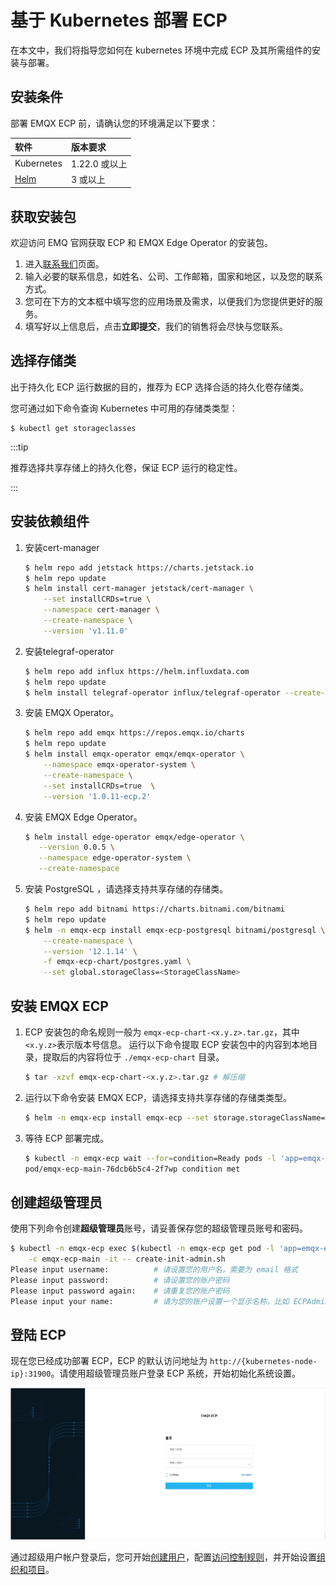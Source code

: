 # 基于 Kubernetes 部署 ECP

在本文中，我们将指导您如何在 kubernetes 环境中完成 ECP 及其所需组件的安装与部署。

## 安装条件

部署 EMQX ECP 前，请确认您的环境满足以下要求：

| 软件                     | 版本要求      |
| :----------------------- | :------------ |
| Kubernetes               | 1.22.0 或以上 |
| [Helm](https://helm.sh/) | 3 或以上      |

## 获取安装包

欢迎访问 EMQ 官网获取 ECP 和 EMQX Edge Operator 的安装包。

1. 进入[联系我们](https://www.emqx.com/zh/contact?product=emqx-ecp)页面。
2. 输入必要的联系信息，如姓名、公司、工作邮箱，国家和地区，以及您的联系方式。
3. 您可在下方的文本框中填写您的应用场景及需求，以便我们为您提供更好的服务。
4. 填写好以上信息后，点击**立即提交**，我们的销售将会尽快与您联系。

## 选择存储类

出于持久化 ECP 运行数据的目的，推荐为 ECP 选择合适的持久化卷存储类。

您可通过如下命令查询 Kubernetes 中可用的存储类类型：

```
$ kubectl get storageclasses
```

:::tip

推荐选择共享存储上的持久化卷，保证 ECP 运行的稳定性。

:::

## 安装依赖组件

1. 安装cert-manager

   ```bash
   $ helm repo add jetstack https://charts.jetstack.io
   $ helm repo update
   $ helm install cert-manager jetstack/cert-manager \
       --set installCRDs=true \
       --namespace cert-manager \
       --create-namespace \
       --version 'v1.11.0'
   ```

2. 安装telegraf-operator

   ```bash
   $ helm repo add influx https://helm.influxdata.com
   $ helm repo update
   $ helm install telegraf-operator influx/telegraf-operator --create-namespace --version '1.3.10'
   ```

3. 安装 EMQX Operator。

   ```bash
   $ helm repo add emqx https://repos.emqx.io/charts
   $ helm repo update
   $ helm install emqx-operator emqx/emqx-operator \
       --namespace emqx-operator-system \
       --create-namespace \
       --set installCRDs=true  \
       --version '1.0.11-ecp.2'
   ```

4. 安装 EMQX Edge Operator。

   ```bash
   $ helm install edge-operator emqx/edge-operator \
      --version 0.0.5 \
      --namespace edge-operator-system \
      --create-namespace
   ```

5. 安装 PostgreSQL ，请选择支持共享存储的存储类。

   ```bash
   $ helm repo add bitnami https://charts.bitnami.com/bitnami
   $ helm repo update
   $ helm -n emqx-ecp install emqx-ecp-postgresql bitnami/postgresql \
       --create-namespace \
       --version '12.1.14' \
       -f emqx-ecp-chart/postgres.yaml \
       --set global.storageClass=<StorageClassName>
   ```

## 安装 EMQX ECP

1. ECP 安装包的命名规则一般为 `emqx-ecp-chart-<x.y.z>.tar.gz`，其中 `<x.y.z>`表示版本号信息。
   运行以下命令提取 ECP 安装包中的内容到本地目录，提取后的内容将位于 `./emqx-ecp-chart` 目录。

   ```bash
   $ tar -xzvf emqx-ecp-chart-<x.y.z>.tar.gz # 解压缩
   ```

2. 运行以下命令安装 EMQX ECP，请选择支持共享存储的存储类类型。

   ```bash
   $ helm -n emqx-ecp install emqx-ecp --set storage.storageClassName=<StorageClassName> emqx-ecp-chart
   ```

3. 等待 ECP 部署完成。

   ```bash
   $ kubectl -n emqx-ecp wait --for=condition=Ready pods -l 'app=emqx-ecp-main'
   pod/emqx-ecp-main-76dcb6b5c4-2f7wp condition met
   ```

## 创建超级管理员

使用下列命令创建**超级管理员**账号，请妥善保存您的超级管理员账号和密码。

```bash
$ kubectl -n emqx-ecp exec $(kubectl -n emqx-ecp get pod -l 'app=emqx-ecp-main' -o jsonpath='{.items[0].metadata.name}') \
    -c emqx-ecp-main -it -- create-init-admin.sh
Please input username:          # 请设置您的用户名，需要为 email 格式
Please input password:          # 请设置您的账户密码
Please input password again:    # 请重复您的账户密码
Please input your name:         # 请为您的账户设置一个显示名称，比如 ECPAdmin
```

## 登陆 ECP

现在您已经成功部署 ECP，ECP 的默认访问地址为 `http://{kubernetes-node-ip}:31900`。请使用超级管理员账户登录 ECP 系统，开始初始化系统设置。

![login](./_assets/login.png)

通过超级用户帐户登录后，您可开始[创建用户](../system_admin/user_management.md)，配置[访问控制规则](../acl/introduction.md)，并开始设置[组织和项目](../system_admin/introduction.md)。